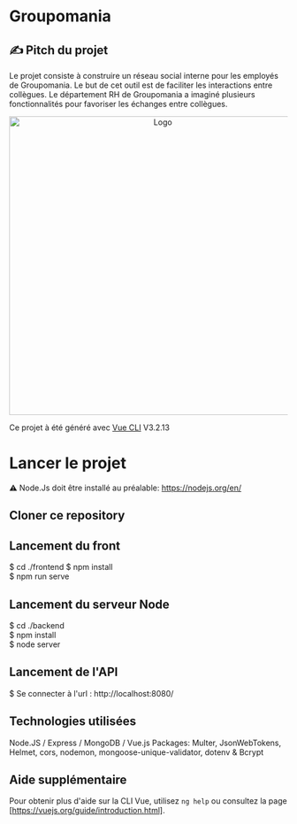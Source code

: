 # Groupomania

## ✍️ Pitch du projet
Le projet consiste à construire un réseau social interne pour les employés de Groupomania. Le but de cet outil est de faciliter les interactions entre collègues. Le département RH de Groupomania a imaginé plusieurs fonctionnalités pour favoriser les échanges entre collègues.

 <p align="center"><img width="540" alt="Logo" src="https://user-images.githubusercontent.com/81871149/180220627-11f76287-0f12-4622-8cbd-09924a944df0.png"></p>

Ce projet à été généré avec [Vue CLI](https://vuejs.org/) V3.2.13

# Lancer le projet

⚠️ Node.Js doit être installé au préalable: https://nodejs.org/en/

## Cloner ce repository

## Lancement du front
$ cd ./frontend 
$ npm install    
$ npm run serve  

## Lancement du serveur Node
$ cd ./backend  
$ npm install   
$ node server  

## Lancement de l'API 
$ Se connecter à l'url : http://localhost:8080/ 

## Technologies utilisées
Node.JS / Express / MongoDB / Vue.js 
Packages: Multer, JsonWebTokens, Helmet, cors, nodemon, mongoose-unique-validator, dotenv & Bcrypt

## Aide supplémentaire

Pour obtenir plus d'aide sur la CLI Vue, utilisez `ng help` ou consultez la page [https://vuejs.org/guide/introduction.html].
